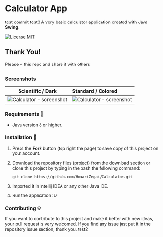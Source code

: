 # Calculator App

test commit test3
A very basic calculator application created with Java **Swing**. 

[![License MIT](https://img.shields.io/badge/license-MIT-blue.svg)](LICENSE)

## Thank You!
Please ⭐️ this repo and share it with others

### Screenshots
Scientific / Dark |  Standard / Colored
:------------------:|:-------------------
![Calculator - screenshot](screenshots/dark.PNG) | ![Calculator - screenshot](screenshots/colored.PNG)

### Requirements 🔧
* Java version 8 or higher.

### Installation 🔌
1. Press the **Fork** button (top right the page) to save copy of this project on your account.

2. Download the repository files (project) from the download section or clone this project by typing in the bash the following command:

       git clone https://github.com/HouariZegai/Calculator.git
3. Imported it in Intellij IDEA or any other Java IDE.
4. Run the application :D

### Contributing 💡
If you want to contribute to this project and make it better with new ideas, your pull request is very welcomed.
If you find any issue just put it in the repository issue section, thank you.
test2
